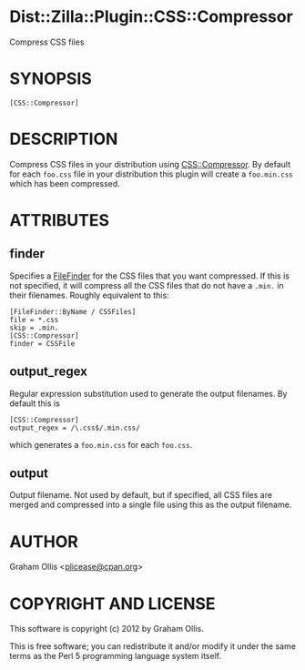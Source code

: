 # Dist::Zilla::Plugin::CSS::Compressor

Compress CSS files

# SYNOPSIS

    [CSS::Compressor]

# DESCRIPTION

Compress CSS files in your distribution using [CSS::Compressor](https://metacpan.org/pod/CSS::Compressor).  By default for
each `foo.css` file in your distribution this plugin will create a `foo.min.css`
which has been compressed.

# ATTRIBUTES

## finder

Specifies a [FileFinder](https://metacpan.org/pod/Dist::Zilla::Role::FileFinder) for the CSS files that
you want compressed.  If this is not specified, it will compress all the CSS
files that do not have a `.min.` in their filenames.  Roughly equivalent to
this:

    [FileFinder::ByName / CSSFiles]
    file = *.css
    skip = .min.
    [CSS::Compressor]
    finder = CSSFile

## output\_regex

Regular expression substitution used to generate the output filenames.  By default
this is

    [CSS::Compressor]
    output_regex = /\.css$/.min.css/

which generates a `foo.min.css` for each `foo.css`.

## output

Output filename.  Not used by default, but if specified, all CSS files are merged and
compressed into a single file using this as the output filename.

# AUTHOR

Graham Ollis &lt;plicease@cpan.org>

# COPYRIGHT AND LICENSE

This software is copyright (c) 2012 by Graham Ollis.

This is free software; you can redistribute it and/or modify it under
the same terms as the Perl 5 programming language system itself.
